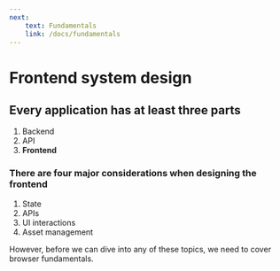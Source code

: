 ```yaml
---
next:
    text: Fundamentals
    link: /docs/fundamentals
---
```


<!-- markdownlint-disable MD007 MD010 MD013 MD024 MD033 MD041 -->

# Frontend system design

## Every application has at least three parts

1.	Backend
2.	API
3.	**Frontend**

### There are four major considerations when designing the frontend

1.	State
2.	APIs
3. 	UI interactions
4.	Asset management

However, before we can dive into any of these topics, we need to cover browser fundamentals.
